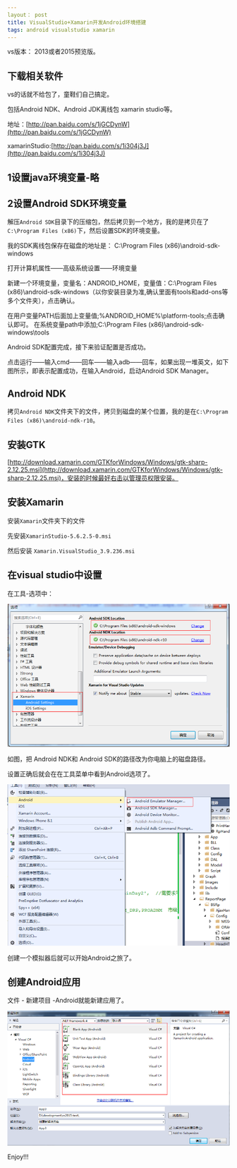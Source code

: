 ```yaml
---
layout： post
title: VisualStudio+Xamarin开发Android环境搭建
tags: android visualstudio xamarin
---
```


vs版本： 2013或者2015预览版。

## 下载相关软件

vs的话就不给包了，童鞋们自己搞定。

包括Android NDK、Android JDK离线包 xamarin studio等。

地址：[http://pan.baidu.com/s/1jGCDynW](http://pan.baidu.com/s/1jGCDynW)

xamarinStudio:[http://pan.baidu.com/s/1i304j3J](http://pan.baidu.com/s/1i304j3J)



## 1设置java环境变量-略


## 2设置Android SDK环境变量
解压`Android SDK`目录下的压缩包，然后拷贝到一个地方，我的是拷贝在了`C:\Program Files (x86)`下，然后设置SDK的环境变量。

我的SDK离线包保存在磁盘的地址是： C:\Program Files (x86)\android-sdk-windows

打开计算机属性——高级系统设置——环境变量

新建一个环境变量，变量名：ANDROID_HOME，变量值：C:\Program Files (x86)\android-sdk-windows（以你安装目录为准,确认里面有tools和add-ons等多个文件夹），点击确认。

在用户变量PATH后面加上变量值;%ANDROID_HOME%\platform-tools;点击确认即可。 在系统变量path中添加;C:\Program Files (x86)\android-sdk-windows\tools

Android SDK配置完成，接下来验证配置是否成功。

点击运行——输入cmd——回车——输入adb——回车，如果出现一堆英文，如下图所示，即表示配置成功，在输入Android，启动Android SDK Manager。

## Android NDK

拷贝`Android NDK`文件夹下的文件，拷贝到磁盘的某个位置，我的是在`C:\Program Files (x86)\android-ndk-r10`。

## 安装GTK

 [http://download.xamarin.com/GTKforWindows/Windows/gtk-sharp-2.12.25.msi](http://download.xamarin.com/GTKforWindows/Windows/gtk-sharp-2.12.25.msi)，安装的时候最好右击以管理员权限安装。

## 安装Xamarin

安装`Xamarin`文件夹下的文件

先安装`XamarinStudio-5.6.2.5-0.msi`

然后安装 `Xamarin.VisualStudio_3.9.236.msi` 

## 在visual studio中设置

在工具-选项中：

![](images/Asp.net/3.png)


如图，把 Android NDK和 Android SDK的路径改为你电脑上的磁盘路径。

设置正确后就会在在工具菜单中看到Android选项了。

![](images/Asp.net/4.png)

创建一个模拟器后就可以开始Android之旅了。

## 创建Android应用

文件 - 新建项目 -Android就能新建应用了。

![](images/Asp.net/5.png)

Enjoy!!!

